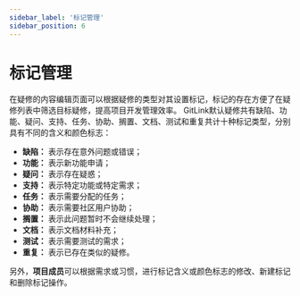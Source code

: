 ```yaml
---
sidebar_label: '标记管理'      
sidebar_position: 6   
---
```


# 标记管理

在疑修的内容编辑页面可以根据疑修的类型对其设置标记，标记的存在方便了在疑修列表中筛选目标疑修，提高项目开发管理效率。
GitLink默认疑修共有缺陷、功能、疑问、支持、任务、协助、搁置、文档、测试和重复共计十种标记类型，分别具有不同的含义和颜色标志：

- **缺陷：** 表示存在意外问题或错误；
- **功能：** 表示新功能申请；
- **疑问：** 表示存在疑惑；
- **支持：** 表示特定功能或特定需求；
- **任务：** 表示需要分配的任务；
- **协助：** 表示需要社区用户协助；
- **搁置：** 表示此问题暂时不会继续处理；
- **文档：** 表示文档材料补充；
- **测试：** 表示需要测试的需求；
- **重复：** 表示已存在类似的疑修。

另外，**项目成员**可以根据需求或习惯，进行标记含义或颜色标志的修改、新建标记和删除标记操作。